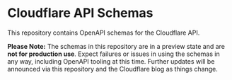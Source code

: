 # Cloudflare API Schemas

This repository contains OpenAPI schemas for the Cloudflare API.

**Please Note:** The schemas in this repository are in a preview state and are
**not for production use**. Expect failures or issues in using the schemas in
any way, including OpenAPI tooling at this time. Further updates will be
announced via this repository and the Cloudflare blog as things change.
